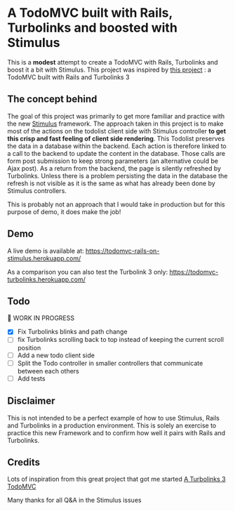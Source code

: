 # A TodoMVC built with Rails, Turbolinks and boosted with Stimulus

This is a **modest** attempt to create a TodoMVC with Rails, Turbolinks and boost it a bit with Stimulus.
This project was inspired by [this project](https://github.com/nateberkopec/todomvc-turbolinks) : a TodoMVC built with Rails and Turbolinks 3


## The concept behind

The goal of this project was primarily to get more familiar and practice with the new [Stimulus](https://github.com/stimulusjs/stimulus) framework. 
The approach taken in this project is to make most of the actions on the todolist client side with Stimulus controller **to get this crisp and fast feeling of client side rendering**.
This Todolist preserves the data in a database within the backend. Each action is therefore linked to a call to the backend to update the content in the database. Those calls are form post submission to keep strong parameters (an alternative could be Ajax post).
As a return from the backend, the page is silently refreshed by Turbolinks. Unless there is a problem persisting the data in the database the refresh is not visible as it is the same as what has already been done by Stimulus controllers.

This is probably not an approach that I would take in production but for this purpose of demo, it does make the job!

## Demo

A live demo is available at: https://todomvc-rails-on-stimulus.herokuapp.com/

As a comparison you can also test the Turbolink 3 only: https://todomvc-turbolinks.herokuapp.com/

## Todo

🚧 WORK IN PROGRESS

* [x] Fix Turbolinks blinks and path change
* [ ] fix Turbolinks scrolling back to top instead of keeping the current scroll position
* [ ] Add a new todo client side
* [ ] Split the Todo controller in smaller controllers that communicate between each others
* [ ] Add tests

## Disclaimer

This is not intended to be a perfect example of how to use Stimulus, Rails and Turbolinks in a production environment. This is solely an exercise to practice this new Framework and to confirm how well it pairs with Rails and Turbolinks.

## Credits

Lots of inspiration from this great project that got me started
[A Turbolinks 3 TodoMVC](https://github.com/nateberkopec/todomvc-turbolinks)

Many thanks for all Q&A in the Stimulus issues
